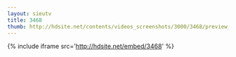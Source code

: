 ```yaml
---
layout: sieutv
title: 3468
thumb: http://hdsite.net/contents/videos_screenshots/3000/3468/preview_360p.mp4.jpg
---
```

{% include iframe src='http://hdsite.net/embed/3468' %}
 
